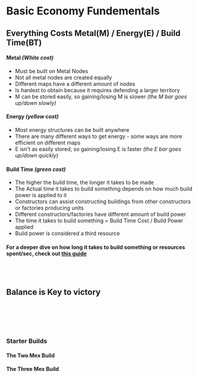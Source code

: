 
# Basic Economy Fundementals

## Everything Costs Metal(M) / Energy(E) / Build Time(BT)

#### Metal *(White cost)*
- Must be built on Metal Nodes
- Not all metal nodes are created equally
- Different maps have a different amount of nodes
- Is hardest to obtain because it requires defending a larger territory
- M can be stored easily, so gaining/losing M is slower *(the M bar goes up/down slowly)*
#### Energy *(yellow cost)*
- Most energy structures can be built anywhere
 - There are many different ways to get energy - some ways are more efficient on different maps
 - E isn't as easily stored, so gaining/losing E is faster *(the E bar goes up/down quickly)*
#### Build Time *(green cost)*
- The higher the build time, the longer it takes to be made
- The Actual time it takes to build something depends on how much build power is applied to it
- Constructors can assist constructing buildings from other constructors or factories producing units
- Different constructors/factories have different amount of build power
- The time it takes to build something = Build Time Cost / Build Power applied
- Build power is considered a third resource

#### For a deeper dive on how long it takes to build something or resources spent/sec, check out [this guide](https://github.com/Zete0/Guides/blob/main/Basics/Basic%20Economy/Calculating%20Resources%20Spent.md)

<br></br>
## Balance is Key to victory

<br><br></br></br>
### Starter Builds

#### The Two Mex Build

#### The Three Mex Build





















